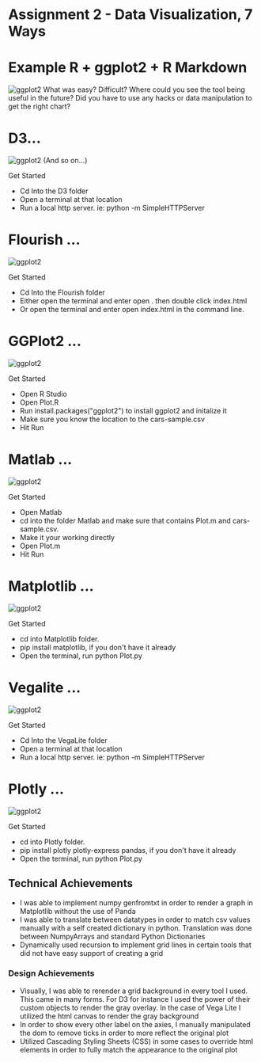 Assignment 2 - Data Visualization, 7 Ways  
===

# Example R + ggplot2 + R Markdown
![ggplot2](img/MikeD3.png)
What was easy? Difficult? Where could you see the tool being useful in the future? Did you have to use any hacks or data manipulation to get the right chart?



# D3...
![ggplot2](img/MikeD3.png)
(And so on...)

Get Started
- Cd Into the D3 folder
- Open a terminal at that location
- Run a local http server. ie: python -m SimpleHTTPServer



# Flourish ...
![ggplot2](img/MikeFlourish.png)

Get Started
- Cd Into the Flourish folder
- Either open the terminal and enter open . then double click index.html
- Or open the terminal and enter open index.html in the command line.



# GGPlot2 ...
![ggplot2](img/MikeGGPlot2.png)

Get Started
- Open R Studio
- Open Plot.R
- Run install.packages("ggplot2") to install ggplot2 and initalize it
- Make sure you know the location to the cars-sample.csv
- Hit Run



# Matlab ...
![ggplot2](img/MikeMatlab.png)

Get Started
- Open Matlab
- cd into the folder Matlab and make sure that contains Plot.m and cars-sample.csv.
- Make it your working directly
- Open Plot.m
- Hit Run



# Matplotlib ...
![ggplot2](img/MikeMatplotlib.png)

Get Started
- cd into Matplotlib folder.
- pip install matplotlib, if you don't have it already
- Open the terminal, run python Plot.py



# Vegalite ...
![ggplot2](img/MikeVegaLite.png)

Get Started
- Cd Into the VegaLite folder
- Open a terminal at that location
- Run a local http server. ie: python -m SimpleHTTPServer



# Plotly ...
![ggplot2](img/MikePlotly.png)

Get Started
- cd into Plotly folder.
- pip install plotly plotly-express pandas, if you don't have it already
- Open the terminal, run python Plot.py



## Technical Achievements
- I was able to implement numpy genfromtxt in order to render a graph in Matplotlib without the use of Panda
- I was able to translate between datatypes in order to match csv values manually with a self created dictionary in python. Translation was done between NumpyArrays and standard Python Dictionaries
- Dynamically used recursion to implement grid lines in certain tools that did not have easy support of creating a grid

### Design Achievements
- Visually, I was able to rerender a grid background in every tool I used. This came in many forms. For D3 for instance I used the power of their custom objects to render the gray overlay. In the case of Vega Lite I utilized the html canvas to render the gray background
- In order to show every other label on the axies, I manually manipulated the dom to remove ticks in order to more reflect the original plot
- Utilized Cascading Styling Sheets (CSS) in some cases to override html elements in order to fully match the appearance to the original plot 


